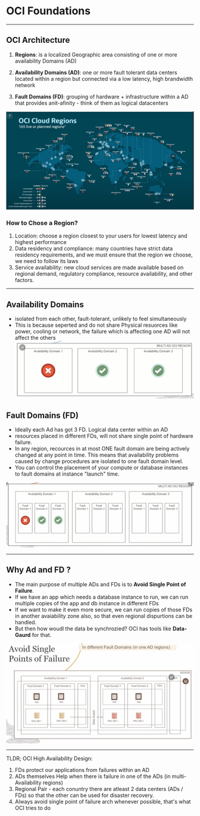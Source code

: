 # OCI Foundations
---

## OCI Architecture

1. **Regions**: is a localized Geographic area consisting of one or more availability Domains (AD)

2. **Availability Domains (AD)**: one or more fault tolerant data centers located within a region but connected via a low latency, high brandwidth network

3. **Fault Domains (FD)**: grouping of hardware + infrastructure within a AD that provides anit-afinity - think of them as logical datacenters

![](../assets/ocicloudregions.jpeg)

### How to Chose a Region?
1. Location: choose a region closest to your users for lowest latency and highest performance
2. Data residency and compliance: many countries have strict data residency requirements, and we must ensure that the region we choose, we need to follow its laws
3. Service availability: new cloud services are made available based on regional demand, regulatory compliance, resource availability, and other factors.

---

## Availability Domains
- isolated from each other, fault-tolerant, unlikely to feel simultaneously
- This is because seperted and do not share Physical resuorces like power, cooling or network, the failure which is affecting one AD will not affect the others
![](../assets/ad.png)

## Fault Domains (FD)
- Ideally each Ad has got 3 FD. Logical data center within an AD
- resources placed in different FDs, will not share single point of hardware failure.
- In any region, recources in at most ONE fault domain are being actively changed at any point in time. This means that availability problems caused by change procedures are isolated to one fault domain level.
- You can control the placement of your compute or database instances to fault domains at instance "launch" time.

![](../assets/fd.png)

---

## Why Ad and FD ?
- The main purpose of multiple ADs and FDs is to **Avoid Single Point of Failure**.
- If we have an app which needs a database instance to run, we can run multiple copies of the app and db instance in different FDs
- If we want to make it even more secure, we can run copies of those FDs in another avaiability zone also, so that even regional dispurtions can be handled.
- But then how woudl the data be synchrozied? OCI has tools like **Data-Gaurd** for that.

![](../assets/avoidspof.png)

---

TLDR; OCI High Availability Design:
1. FDs protect our applications from failures within an AD
2. ADs themselves Help when there is failure in one of the ADs (in multi-Availability regions)
3. Regional Pair - each conuntry there are atleast 2 data centers (ADs / FDs) so that the other can be used for disaster recovery.
4. Always avoid single point of failure arch whenever possible, that's what OCI tries to do
